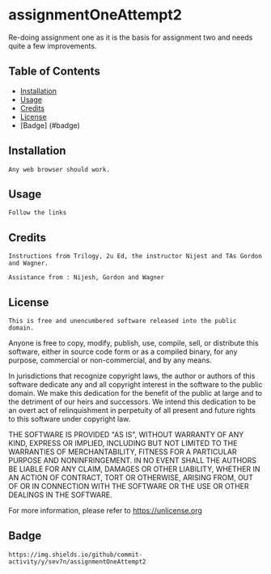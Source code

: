 # assignmentOneAttempt2
Re-doing assignment one as it is the basis for assignment two and needs quite a few improvements.

## Table of Contents 

* [Installation](#installation)
* [Usage](#usage)
* [Credits](#credits)
* [License](#license)
* [Badge] (#badge) 

## Installation 
    Any web browser should work.
    
## Usage
    Follow the links
    
## Credits
    Instructions from Trilogy, 2u Ed, the instructor Nijest and TAs Gordon and Wagner.
    
    Assistance from : Nijesh, Gordon and Wagner

## License
    This is free and unencumbered software released into the public domain.

Anyone is free to copy, modify, publish, use, compile, sell, or
distribute this software, either in source code form or as a compiled
binary, for any purpose, commercial or non-commercial, and by any
means.

In jurisdictions that recognize copyright laws, the author or authors
of this software dedicate any and all copyright interest in the
software to the public domain. We make this dedication for the benefit
of the public at large and to the detriment of our heirs and
successors. We intend this dedication to be an overt act of
relinquishment in perpetuity of all present and future rights to this
software under copyright law.

THE SOFTWARE IS PROVIDED "AS IS", WITHOUT WARRANTY OF ANY KIND,
EXPRESS OR IMPLIED, INCLUDING BUT NOT LIMITED TO THE WARRANTIES OF
MERCHANTABILITY, FITNESS FOR A PARTICULAR PURPOSE AND NONINFRINGEMENT.
IN NO EVENT SHALL THE AUTHORS BE LIABLE FOR ANY CLAIM, DAMAGES OR
OTHER LIABILITY, WHETHER IN AN ACTION OF CONTRACT, TORT OR OTHERWISE,
ARISING FROM, OUT OF OR IN CONNECTION WITH THE SOFTWARE OR THE USE OR
OTHER DEALINGS IN THE SOFTWARE.

For more information, please refer to <https://unlicense.org>
    
    
## Badge
    https://img.shields.io/github/commit-activity/y/sev7n/assignmentOneAttempt2
